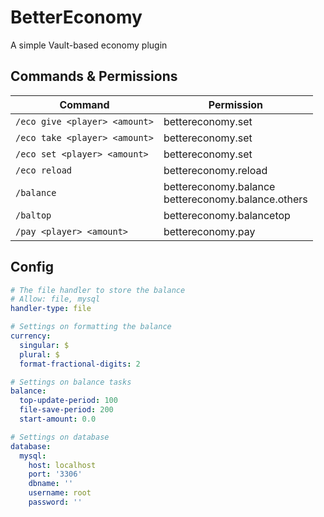 # BetterEconomy
A simple Vault-based economy plugin

## Commands & Permissions
| Command | Permission |
| --- | --- |
| `/eco give <player> <amount>` | bettereconomy.set |
| `/eco take <player> <amount>` | bettereconomy.set |
| `/eco set <player> <amount>` | bettereconomy.set |
| `/eco reload` | bettereconomy.reload |
| `/balance` | bettereconomy.balance<br>bettereconomy.balance.others |
| `/baltop`| bettereconomy.balancetop |
| `/pay <player> <amount>` | bettereconomy.pay |

## Config
```yaml
# The file handler to store the balance
# Allow: file, mysql
handler-type: file

# Settings on formatting the balance
currency:
  singular: $
  plural: $
  format-fractional-digits: 2

# Settings on balance tasks
balance:
  top-update-period: 100
  file-save-period: 200
  start-amount: 0.0

# Settings on database
database:
  mysql:
    host: localhost
    port: '3306'
    dbname: ''
    username: root
    password: ''
```